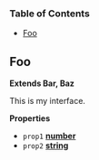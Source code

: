 <!-- Generated by documentation.js. Update this documentation by updating the source code. -->

### Table of Contents

-   [Foo](#foo)

## Foo

**Extends Bar, Baz**

This is my interface.

**Properties**

-   `prop1` **[number](https://developer.mozilla.org/en-US/docs/Web/JavaScript/Reference/Global_Objects/Number)** 
-   `prop2` **[string](https://developer.mozilla.org/en-US/docs/Web/JavaScript/Reference/Global_Objects/String)** 
